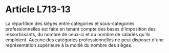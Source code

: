 # Article L713-13

La répartition des sièges entre catégories et sous-catégories professionnelles est faite en tenant compte des bases d'imposition des ressortissants, du nombre de ceux-ci et du nombre de salariés qu'ils emploient.   Aucune des catégories professionnelles ne peut disposer d'une représentation supérieure à la moitié du nombre des sièges.
